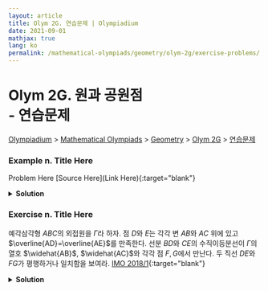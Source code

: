 ```yaml
---
layout: article
title: Olym 2G. 연습문제 | Olympiadium
date: 2021-09-01
mathjax: true
lang: ko
permalink: /mathematical-olympiads/geometry/olym-2g/exercise-problems/
---
```

# Olym 2G. 원과 공원점 <br> <ssup> - 연습문제</ssup>

<a href="{{ site.homeurl }}">Olympiadium</a> > <a href="{{ site.homeurl }}mathematical-olympiads/">Mathematical Olympiads</a> > <a href="{{ site.homeurl }}mathematical-olympiads/geometry/">Geometry</a> > <a href="{{ site.homeurl }}mathematical-olympiads/geometry/olym-2g/">Olym 2G</a> > <a href="{{ site.homeurl }}mathematical-olympiads/geometry/olym-2g/exercise-problems/">연습문제</a>

### Example n. Title Here
<skyblueboard> Problem Here </skyblueboard>
[Source Here](Link Here){:target="blank"}
<pinkborder><details>
<summary><b>Solution</b></summary>
Solution Here. 
</details></pinkborder>

### Exercise n. Title Here
<skyblueboard> 예각삼각형 $ABC$의 외접원을 $\Gamma$라 하자. 점 $D$와 $E$는 각각 변 $AB$와 $AC$ 위에 있고 $\overline{AD}=\overline{AE}$를 만족한다. 선분 $BD$와 $CE$의 수직이등분선이 $\Gamma$의 열호 $\widehat{AB}$, $\widehat{AC}$와 각각 점 $F, G$에서 만난다. 두 직선 $DE$와 $FG$가 평행하거나 일치함을 보여라. </skyblueboard>
[IMO 2018/1](https://artofproblemsolving.com/community/c6h1670580p10626500){:target="blank"}
<pinkborder><details>
<summary><b>Solution</b></summary>
Solution Here. 
</details></pinkborder>
